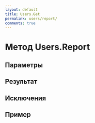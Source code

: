 ```yaml
---
layout: default
title: Users.Get
permalink: users/report/
comments: true
---
```

# Метод Users.Report

## Параметры

## Результат

## Исключения

## Пример
```csharp

```
